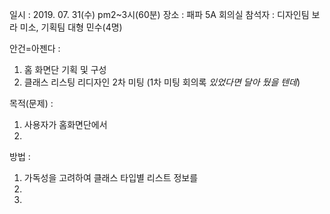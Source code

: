 일시 : 2019. 07. 31(수) pm2~3시(60분)
장소 : 패파 5A 회의실 
참석자 : 디자인팀 보라 미소, 기획팀 대형 민수(4명)


안건=아젠다 :
1. 홈 화면단 기획 및 구성
2. 클래스 리스팅 리디자인 2차 미팅 (1차 미팅 회의록 *있었다면 달아 뒀을 텐데*)


목적(문제) : 
1. 사용자가 홈화면단에서 
2. 

방법 : 
1. 가독성을 고려하여 클래스 타입별 리스트 정보를  
2. 
3. 


